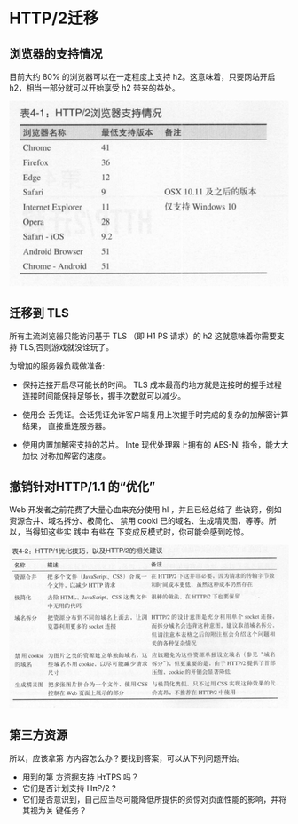 # HTTP/2迁移

## 浏览器的支持情况

目前大约 80% 的浏览器可以在一定程度上支持 h2。这意味着，只要网站开启h2，相当一部分就可以开始享受 h2 带来的益处。

![Image text](/images2/1648623682(1).png)

## 迁移到 TLS

所有主流浏览器只能访问基于 TLS （即 H1 PS 请求）的 h2 这就意味着你需要支持 TLS,否则游戏就没诠玩了。

为增加的服务器负载做准备: 

* 保持连接开启尽可能长的时间。 TLS 成本最高的地方就是连接时的握手过程
连接时间能保持足够长，握手次数就可以减少。

* 使用会 舌凭证。会话凭证允许客户端复用上次握手时完成的复杂的加解密计算结果，
直接重连服务器。

* 使用内置加解密支持的芯片。 Inte 现代处理器上拥有的 AES-NI 指令，能大大加快
对称加解密的速度。

## 撤销针对HTTP/1.1 的“优化”

Web 开发者之前花费了大量心血来充分使用 hl ，并且已经总结了 些诀窍，例如资源合井、域名拆分、极简化、 禁用 cooki 巳的域名、生成精灵图，等等。所以，当得知这些实 践中 有些在 下变成反模式时，你可能会感到吃惊。

![Image text](/images2/1648623948(1).png)

## 第三方资源

所以，应该拿第 方内容怎么办？要找到答案，可以从下列问题开始。

* 用到的第 方资掘支持 HτTPS 吗？
* 它们是否计划支持 HπP/2 ?
* 它们是否意识到，自己应当尽可能降低所提供的资惊对页面性能的影响，并将其视为关
键任务？